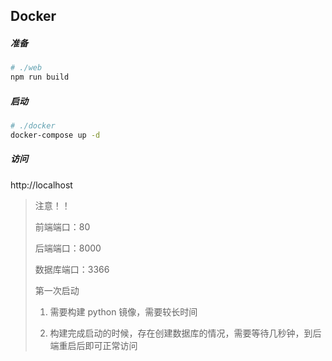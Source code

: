 ## Docker

##### 准备

```bash
# ./web
npm run build
```

##### 启动

```bash
# ./docker
docker-compose up -d
```

##### 访问

http://localhost

> 注意！！
>
> 前端端口：80
>
> 后端端口：8000
>
> 数据库端口：3366
>
> 第一次启动
>
> 1. 需要构建 python 镜像，需要较长时间
>
> 2. 构建完成启动的时候，存在创建数据库的情况，需要等待几秒钟，到后端重启后即可正常访问